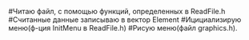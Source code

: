 #Читаю файл, с помощью функций, определенных в ReadFile.h 
#Считанные данные записываю в вектор Element 
#Ицициализирую меню(ф-ция InitMenu в ReadFile.h) 
#Рисую меню(файл graphics.h).
